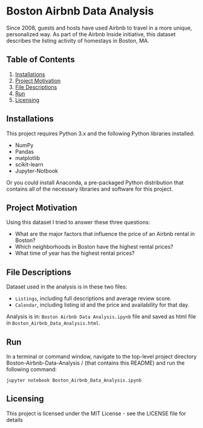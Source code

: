 # Boston Airbnb Data Analysis

Since 2008, guests and hosts have used Airbnb to travel in a more unique, personalized way. As part of the Airbnb Inside initiative, this dataset describes the listing activity of homestays in Boston, MA.

## Table of Contents
1. [Installations](https://github.com/Rawan-Alharbi/Boston-Airbnb-Data-Analysis#Installations)
2. [Project Motivation](https://github.com/Rawan-Alharbi/Boston-Airbnb-Data-Analysis#Project-Motivation)
3. [File Descriptions](https://github.com/Rawan-Alharbi/Boston-Airbnb-Data-Analysis#File-Descriptions)
4. [Run](https://github.com/Rawan-Alharbi/Boston-Airbnb-Data-Analysis#Run)
5. [Licensing](https://github.com/Rawan-Alharbi/Boston-Airbnb-Data-Analysis#Licensing)

## Installations
This project requires Python 3.x and the following Python libraries installed:

* NumPy   
* Pandas   
* matplotlib   
* scikit-learn   
* Jupyter-Notbook    

Or you could install Anaconda, a pre-packaged Python distribution that contains all of the necessary libraries and software for this project.

## Project Motivation

Using this dataset I tried to answer these three questions:   
* What are the major factors that influence the price of an Airbnb rental in Boston?   
* Which neighborhoods in Boston have the highest rental prices?   
* What time of year has the highest rental prices?   

## File Descriptions

Dataset used in the analysis is in these two files:

* `Listings`, including full descriptions and average review score.   
* `Calendar`, including listing id and the price and availability for that day.  

Analysis is in: `Boston Airbnb Data Analysis.ipynb` file and saved as html file in `Boston_Airbnb_Data_Analysis.html`. 


## Run
In a terminal or command window, navigate to the top-level project directory Boston-Airbnb-Data-Analysis
/ (that contains this README) and run the following command:
```
jupyter notebook Boston_Airbnb_Data_Analysis.ipynb
```

## Licensing 
This project is licensed under the MIT License - see the LICENSE file for details


